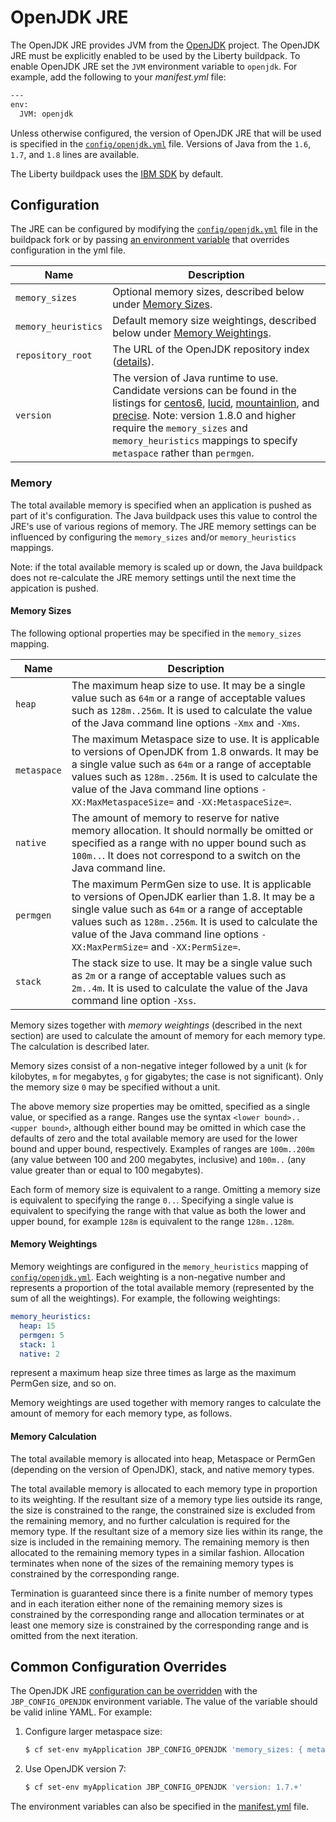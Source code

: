 # OpenJDK JRE
The OpenJDK JRE provides JVM from the [OpenJDK][] project. The OpenJDK JRE must be explicitly enabled to be used by the Liberty buildpack. To enable OpenJDK JRE set the `JVM` environment variable to `openjdk`. For example, add the following to your *manifest.yml* file:

```bash
---
env:
  JVM: openjdk
```

Unless otherwise configured, the version of OpenJDK JRE that will be used is specified in the [`config/openjdk.yml`][] file. Versions of Java from the `1.6`, `1.7`, and `1.8` lines are available.

The Liberty buildpack uses the [IBM SDK](ibm-jdk.md) by default.

## Configuration

The JRE can be configured by modifying the [`config/openjdk.yml`][] file in the buildpack fork or by passing [an environment variable](configuration.md) that overrides configuration in the yml file.

| Name | Description
| ---- | -----------
| `memory_sizes` | Optional memory sizes, described below under [Memory Sizes](#memory-sizes).
| `memory_heuristics` | Default memory size weightings, described below under [Memory Weightings](#memory-weightings).
| `repository_root` | The URL of the OpenJDK repository index ([details][repositories]).
| `version` | The version of Java runtime to use.  Candidate versions can be found in the listings for [centos6][], [lucid][], [mountainlion][], and [precise][]. Note: version 1.8.0 and higher require the `memory_sizes` and `memory_heuristics` mappings to specify `metaspace` rather than `permgen`.

### Memory
The total available memory is specified when an application is pushed as part of it's configuration. The Java buildpack uses this value to control the JRE's use of various regions of memory. The JRE memory settings can be influenced by configuring the `memory_sizes` and/or `memory_heuristics` mappings.

Note: if the total available memory is scaled up or down, the Java buildpack does not re-calculate the JRE memory settings until the next time the appication is pushed.

#### Memory Sizes
The following optional properties may be specified in the `memory_sizes` mapping.

| Name | Description
| ---- | -----------
| `heap` | The maximum heap size to use. It may be a single value such as `64m` or a range of acceptable values such as `128m..256m`. It is used to calculate the value of the Java command line options `-Xmx` and `-Xms`.
| `metaspace` | The maximum Metaspace size to use. It is applicable to versions of OpenJDK from 1.8 onwards. It may be a single value such as `64m` or a range of acceptable values such as `128m..256m`. It is used to calculate the value of the Java command line options `-XX:MaxMetaspaceSize=` and `-XX:MetaspaceSize=`.
| `native` | The amount of memory to reserve for native memory allocation. It should normally be omitted or specified as a range with no upper bound such as `100m..`. It does not correspond to a switch on the Java command line.
| `permgen` | The maximum PermGen size to use. It is applicable to versions of OpenJDK earlier than 1.8. It may be a single value such as `64m` or a range of acceptable values such as `128m..256m`. It is used to calculate the value of the Java command line options `-XX:MaxPermSize=` and `-XX:PermSize=`.
| `stack` | The stack size to use. It may be a single value such as `2m` or a range of acceptable values such as `2m..4m`. It is used to calculate the value of the Java command line option `-Xss`.

Memory sizes together with _memory weightings_ (described in the next section) are used to calculate the amount of memory for each memory type. The calculation is described later.

Memory sizes consist of a non-negative integer followed by a unit (`k` for kilobytes, `m` for megabytes, `g` for gigabytes; the case is not significant). Only the memory size `0` may be specified without a unit.

The above memory size properties may be omitted, specified as a single value, or specified as a range. Ranges use the syntax `<lower bound>..<upper bound>`, although either bound may be omitted in which case the defaults of zero and the total available memory are used for the lower bound and upper bound, respectively. Examples of ranges are `100m..200m` (any value between 100 and 200 megabytes, inclusive) and `100m..` (any value greater than or equal to 100 megabytes).

Each form of memory size is equivalent to a range. Omitting a memory size is equivalent to specifying the range `0..`. Specifying a single value is equivalent to specifying the range with that value as both the lower and upper bound, for example `128m` is equivalent to the range `128m..128m`.

#### Memory Weightings
Memory weightings are configured in the `memory_heuristics` mapping of [`config/openjdk.yml`][]. Each weighting is a non-negative number and represents a proportion of the total available memory (represented by the sum of all the weightings). For example, the following weightings:

```yaml
memory_heuristics:
  heap: 15
  permgen: 5
  stack: 1
  native: 2
```

represent a maximum heap size three times as large as the maximum PermGen size, and so on.

Memory weightings are used together with memory ranges to calculate the amount of memory for each memory type, as follows.

#### Memory Calculation
The total available memory is allocated into heap, Metaspace or PermGen (depending on the version of OpenJDK), stack, and native memory types.

The total available memory is allocated to each memory type in proportion to its weighting. If the resultant size of a memory type lies outside its range, the size is constrained to
the range, the constrained size is excluded from the remaining memory, and no further calculation is required for the memory type. If the resultant size of a memory size lies within its range, the size is included in the remaining memory. The remaining memory is then allocated to the remaining memory types in a similar fashion. Allocation terminates when none of the sizes of the remaining memory types is constrained by the corresponding range.

Termination is guaranteed since there is a finite number of memory types and in each iteration either none of the remaining memory sizes is constrained by the corresponding range and allocation terminates or at least one memory size is constrained by the corresponding range and is omitted from the next iteration.

## Common Configuration Overrides

The OpenJDK JRE [configuration can be overridden](configuration.md) with the `JBP_CONFIG_OPENJDK` environment variable. The value of the variable should be valid inline YAML. For example:

1. Configure larger metaspace size:

   ```bash
   $ cf set-env myApplication JBP_CONFIG_OPENJDK 'memory_sizes: { metaspace: 256m }'
   ```

1. Use OpenJDK version 7:

   ```bash
   $ cf set-env myApplication JBP_CONFIG_OPENJDK 'version: 1.7.+'
   ```

The environment variables can also be specified in the [manifest.yml](http://docs.cloudfoundry.org/devguide/deploy-apps/manifest.html) file.

[`config/openjdk.yml`]: ../config/openjdk.yml
[centos6]: http://download.pivotal.io.s3.amazonaws.com/openjdk/centos6/x86_64/index.yml
[lucid]: http://download.pivotal.io.s3.amazonaws.com/openjdk/lucid/x86_64/index.yml
[mountainlion]: http://download.pivotal.io.s3.amazonaws.com/openjdk/mountainlion/x86_64/index.yml
[OpenJDK]: http://openjdk.java.net
[precise]: http://download.pivotal.io.s3.amazonaws.com/openjdk/precise/x86_64/index.yml
[repositories]: util-repositories.md
